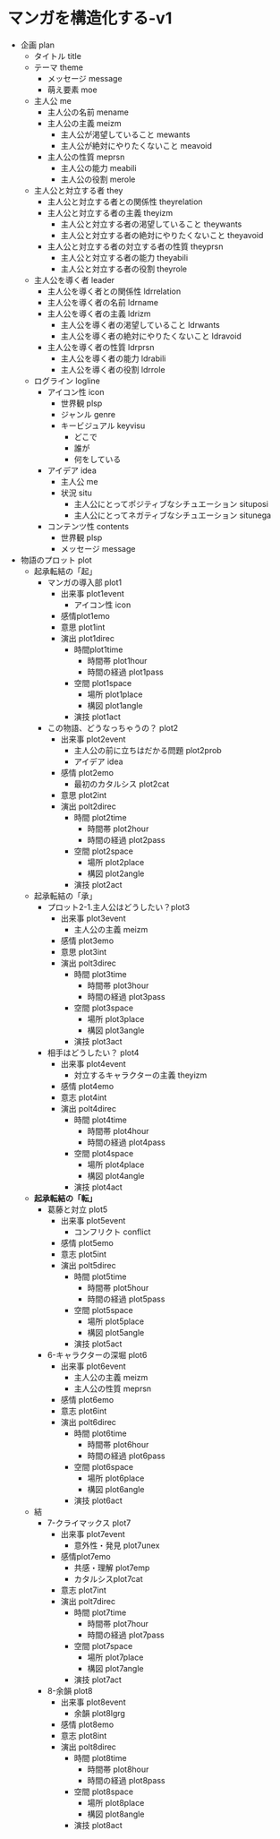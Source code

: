 # マンガを構造化する-v1

- 企画 plan
    - タイトル title
    - テーマ theme
        - メッセージ message
        - 萌え要素 moe
    - 主人公 me
        - 主人公の名前 mename
        - 主人公の主義 meizm
            - 主人公が渇望していること mewants
            - 主人公が絶対にやりたくないこと meavoid
        - 主人公の性質 meprsn
            - 主人公の能力 meabili
            - 主人公の役割 merole
    - 主人公と対立する者 they
        - 主人公と対立する者との関係性 theyrelation
        - 主人公と対立する者の主義 theyizm
            - 主人公と対立する者の渇望していること theywants
            - 主人公と対立する者の絶対にやりたくないこと theyavoid
        - 主人公と対立する者の対立する者の性質 theyprsn
            - 主人公と対立する者の能力 theyabili
            - 主人公と対立する者の役割 theyrole
    - 主人公を導く者 leader
        - 主人公を導く者との関係性 ldrrelation
        - 主人公を導く者の名前 ldrname
        - 主人公を導く者の主義 ldrizm
            - 主人公を導く者の渇望していること ldrwants
            - 主人公を導く者の絶対にやりたくないこと ldravoid
        - 主人公を導く者の性質 ldrprsn
            - 主人公を導く者の能力 ldrabili
            - 主人公を導く者の役割 ldrrole
    - ログライン logline
        - アイコン性 icon
            - 世界観 plsp
            - ジャンル genre
            - キービジュアル keyvisu
                - どこで
                - 誰が
                - 何をしている
        - アイデア idea
            - 主人公 me
            - 状況 situ
                - 主人公にとってポジティブなシチュエーション situposi
                - 主人公にとってネガティブなシチュエーション situnega
        - コンテンツ性 contents
            - 世界観 plsp
            - メッセージ message
- 物語のプロット plot
    - 起承転結の「起」
        - マンガの導入部 plot1
            - 出来事 plot1event
                - アイコン性 icon
            - 感情plot1emo
            - 意思 plot1int
            - 演出 plot1direc
                - 時間plot1time
                    - 時間帯 plot1hour
                    - 時間の経過 plot1pass
                - 空間 plot1space
                    - 場所 plot1place
                    - 構図 plot1angle
                - 演技 plot1act
        - この物語、どうなっちゃうの？ plot2
            - 出来事 plot2event
                - 主人公の前に立ちはだかる問題 plot2prob
                - アイデア idea
            - 感情 plot2emo
                - 最初のカタルシス plot2cat
            - 意思 plot2int
            - 演出 polt2direc
                - 時間 plot2time
                    - 時間帯 plot2hour
                    - 時間の経過 plot2pass
                - 空間 plot2space
                    - 場所 plot2place
                    - 構図 plot2angle
                - 演技 plot2act
    - 起承転結の「承」
        - プロット2-1.主人公はどうしたい？plot3
            - 出来事 plot3event
                - 主人公の主義 meizm
            - 感情 plot3emo
            - 意思 plot3int
            - 演出 polt3direc
                - 時間 plot3time
                    - 時間帯 plot3hour
                    - 時間の経過 plot3pass
                - 空間 plot3space
                    - 場所 plot3place
                    - 構図 plot3angle
                - 演技 plot3act
        - 相手はどうしたい？ plot4
            - 出来事 plot4event
                - 対立するキャラクターの主義 theyizm
            - 感情 plot4emo
            - 意志 plot4int
            - 演出 polt4direc
                - 時間 plot4time
                    - 時間帯 plot4hour
                    - 時間の経過 plot4pass
                - 空間 plot4space
                    - 場所 plot4place
                    - 構図 plot4angle
                - 演技 plot4act
    - **起承転結の「転」**
        - 葛藤と対立 plot5
            - 出来事 plot5event
                - コンフリクト conflict
            - 感情 plot5emo
            - 意志 plot5int
            - 演出 polt5direc
                - 時間 plot5time
                    - 時間帯 plot5hour
                    - 時間の経過 plot5pass
                - 空間 plot5space
                    - 場所 plot5place
                    - 構図 plot5angle
                - 演技 plot5act
        - 6-キャラクターの深堀 plot6
            - 出来事 plot6event
                - 主人公の主義 meizm
                - 主人公の性質 meprsn
            - 感情 plot6emo
            - 意志 plot6int
            - 演出 polt6direc
                - 時間 plot6time
                    - 時間帯 plot6hour
                    - 時間の経過 plot6pass
                - 空間 plot6space
                    - 場所 plot6place
                    - 構図 plot6angle
                - 演技 plot6act
    - 結
        - 7-クライマックス  plot7
            - 出来事 plot7event
                - 意外性・発見 plot7unex
            - 感情plot7emo
                - 共感・理解 plot7emp
                - カタルシスplot7cat
            - 意志 plot7int
            - 演出 polt7direc
                - 時間 plot7time
                    - 時間帯 plot7hour
                    - 時間の経過 plot7pass
                - 空間 plot7space
                    - 場所 plot7place
                    - 構図 plot7angle
                - 演技 plot7act
        - 8-余韻 plot8
            - 出来事 plot8event
                - 余韻 plot8lgrg
            - 感情 plot8emo
            - 意志 plot8int
            - 演出 polt8direc
                - 時間 plot8time
                    - 時間帯 plot8hour
                    - 時間の経過 plot8pass
                - 空間 plot8space
                    - 場所 plot8place
                    - 構図 plot8angle
                - 演技 plot8act
